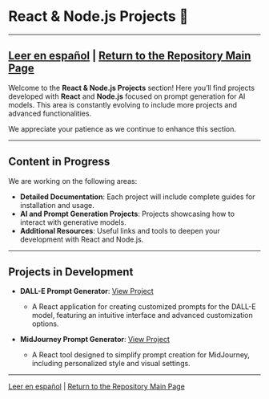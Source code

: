# React & Node.js Projects 🚧

---
[Leer en español](README-es.md) | [Return to the Repository Main Page](../README.md)
---

Welcome to the **React & Node.js Projects** section! Here you’ll find projects developed with **React** and **Node.js** focused on prompt generation for AI models. This area is constantly evolving to include more projects and advanced functionalities.

We appreciate your patience as we continue to enhance this section.

---

## Content in Progress

We are working on the following areas:

- **Detailed Documentation**: Each project will include complete guides for installation and usage.
- **AI and Prompt Generation Projects**: Projects showcasing how to interact with generative models.
- **Additional Resources**: Useful links and tools to deepen your development with React and Node.js.

---

## Projects in Development

- **DALL-E Prompt Generator**: [View Project](https://carloslhg.github.io/dall-e-prompt-generator)
   - A React application for creating customized prompts for the DALL-E model, featuring an intuitive interface and advanced customization options.

- **MidJourney Prompt Generator**: [View Project](https://carloslhg.github.io/midjourney-prompt-generator)
   - A React tool designed to simplify prompt creation for MidJourney, including personalized style and visual settings.

---

[Leer en español](README-es.md) | [Return to the Repository Main Page](../README.md)
